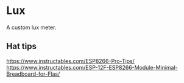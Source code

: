 # Lux

A custom lux meter.

## Hat tips

https://www.instructables.com/ESP8266-Pro-Tips/
https://www.instructables.com/ESP-12F-ESP8266-Module-Minimal-Breadboard-for-Flas/
